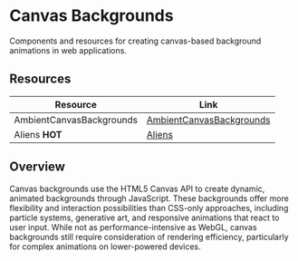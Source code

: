 # Canvas Backgrounds

Components and resources for creating canvas-based background animations in web applications.

## Resources

| Resource | Link |
|---|---|
| AmbientCanvasBackgrounds | [AmbientCanvasBackgrounds](https://github.com/crnacura/AmbientCanvasBackgrounds?tab=readme-ov-file) |
| Aliens **HOT** | [Aliens](https://codepen.io/VaaLaa/pen/JodbRyL) |




## Overview

Canvas backgrounds use the HTML5 Canvas API to create dynamic, animated backgrounds through JavaScript. These backgrounds offer more flexibility and interaction possibilities than CSS-only approaches, including particle systems, generative art, and responsive animations that react to user input. While not as performance-intensive as WebGL, canvas backgrounds still require consideration of rendering efficiency, particularly for complex animations on lower-powered devices. 
